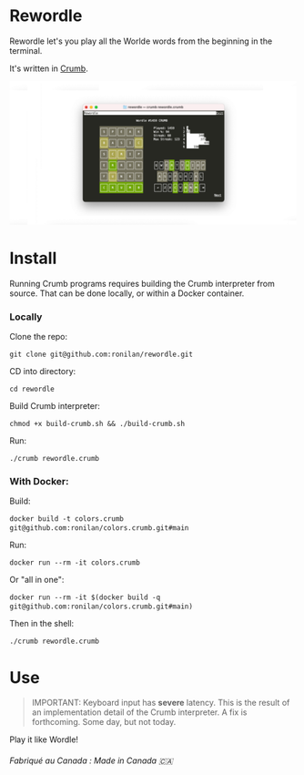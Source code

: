 # Rewordle

Rewordle let's you play all the Worlde words from the beginning in the terminal.

It's written in [Crumb](https://github.com/liam-ilan/crumb).

<p align=center><img src="./media/social.png" alt="banner" width="640"/></p>

# Install

Running Crumb programs requires building the Crumb interpreter from source. That can be done locally, or within a Docker container.

### Locally

Clone the repo: 
```
git clone git@github.com:ronilan/rewordle.git
```

CD into directory: 
```
cd rewordle
```

Build Crumb interpreter: 
```
chmod +x build-crumb.sh && ./build-crumb.sh
```

Run:
```
./crumb rewordle.crumb
```

### With Docker:

Build: 
```
docker build -t colors.crumb git@github.com:ronilan/colors.crumb.git#main
```
Run: 
```
docker run --rm -it colors.crumb
```

Or "all in one": 
```
docker run --rm -it $(docker build -q git@github.com:ronilan/colors.crumb.git#main)
```

Then in the shell: 
```
./crumb rewordle.crumb
```

# Use

> IMPORTANT: Keyboard input has **severe** latency. This is the result of an implementation detail of the Crumb interpreter. A fix is forthcoming. Some day, but not today.

Play it like Wordle!

###### Fabriqué au Canada : Made in Canada 🇨🇦
